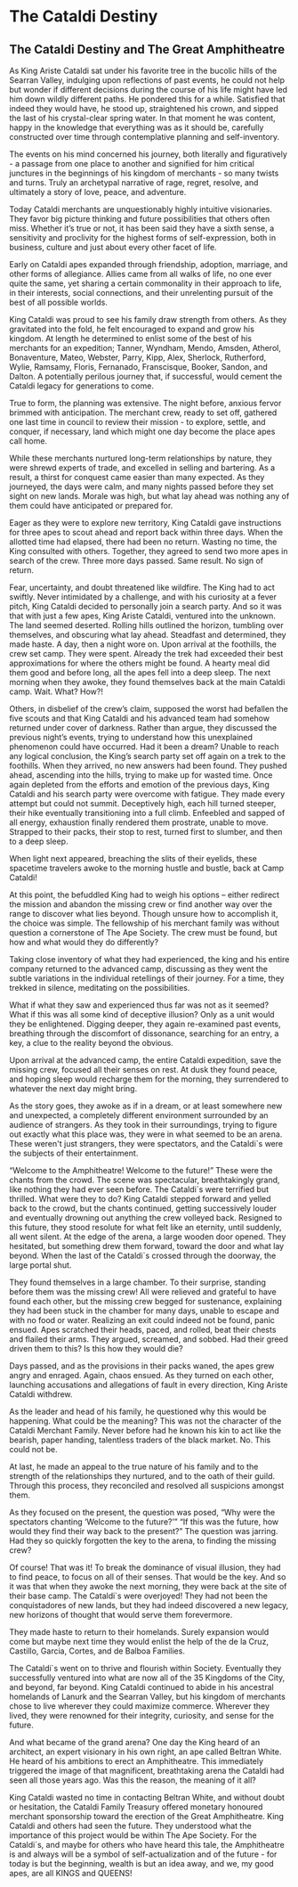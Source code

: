 # The Cataldi Destiny

## The Cataldi Destiny and The Great Amphitheatre

As King Ariste Cataldi sat under his favorite tree in the bucolic hills of the Searran Valley, indulging upon reflections of past events, he could not help but wonder if different decisions during the course of his life might have led him down wildly different paths. He pondered this for a while. Satisfied that indeed they would have, he stood up, straightened his crown, and sipped the last of his crystal-clear spring water. In that moment he was content, happy in the knowledge that everything was as it should be, carefully constructed over time through contemplative planning and self-inventory.

The events on his mind concerned his journey, both literally and figuratively - a passage from one place to another and signified for him critical junctures in the beginnings of his kingdom of merchants - so many twists and turns. Truly an archetypal narrative of rage, regret, resolve, and ultimately a story of love, peace, and adventure.

Today Cataldi merchants are unquestionably highly intuitive visionaries. They favor big picture thinking and future possibilities that others often miss. Whether it’s true or not, it has been said they have a sixth sense, a sensitivity and proclivity for the highest forms of self-expression, both in business, culture and just about every other facet of life.

Early on Cataldi apes expanded through friendship, adoption, marriage, and other forms of allegiance. Allies came from all walks of life, no one ever quite the same, yet sharing a certain commonality in their approach to life, in their interests, social connections, and their unrelenting pursuit of the best of all possible worlds.

King Cataldi was proud to see his family draw strength from others. As they gravitated into the fold, he felt encouraged to expand and grow his kingdom. At length he determined to enlist some of the best of his merchants for an expedition; Tanner, Wyndham, Mendo, Amsden, Atherol, Bonaventure, Mateo, Webster, Parry, Kipp, Alex, Sherlock, Rutherford, Wylie, Ramsamy, Floris, Fernanado, Franscisque, Booker, Sandon, and Dalton. A potentially perilous journey that, if successful, would cement the Cataldi legacy for generations to come.

True to form, the planning was extensive. The night before, anxious fervor brimmed with anticipation. The merchant crew, ready to set off, gathered one last time in council to review their mission - to explore, settle, and conquer, if necessary, land which might one day become the place apes call home.

While these merchants nurtured long-term relationships by nature, they were shrewd experts of trade, and excelled in selling and bartering. As a result, a thirst for conquest came easier than many expected. As they journeyed, the days were calm, and many nights passed before they set sight on new lands. Morale was high, but what lay ahead was nothing any of them could have anticipated or prepared for.

Eager as they were to explore new territory, King Cataldi gave instructions for three apes to scout ahead and report back within three days. When the allotted time had elapsed, there had been no return. Wasting no time, the King consulted with others. Together, they agreed to send two more apes in search of the crew. Three more days passed. Same result. No sign of return.

Fear, uncertainty, and doubt threatened like wildfire. The King had to act swiftly. Never intimidated by a challenge, and with his curiosity at a fever pitch, King Cataldi decided to personally join a search party. And so it was that with just a few apes, King Ariste Cataldi, ventured into the unknown. The land seemed deserted. Rolling hills outlined the horizon, tumbling over themselves, and obscuring what lay ahead. Steadfast and determined, they made haste. A day, then a night wore on. Upon arrival at the foothills, the crew set camp. They were spent. Already the trek had exceeded their best approximations for where the others might be found. A hearty meal did them good and before long, all the apes fell into a deep sleep. The next morning when they awoke, they found themselves back at the main Cataldi camp. Wait. What? How?!

Others, in disbelief of the crew’s claim, supposed the worst had befallen the five scouts and that King Cataldi and his advanced team had somehow returned under cover of darkness. Rather than argue, they discussed the previous night’s events, trying to understand how this unexplained phenomenon could have occurred. Had it been a dream? Unable to reach any logical conclusion, the King’s search party set off again on a trek to the foothills. When they arrived, no new answers had been found. They pushed ahead, ascending into the hills, trying to make up for wasted time. Once again depleted from the efforts and emotion of the previous days, King Cataldi and his search party were overcome with fatigue. They made every attempt but could not summit. Deceptively high, each hill turned steeper, their hike eventually transitioning into a full climb. Enfeebled and sapped of all energy, exhaustion finally rendered them prostrate, unable to move. Strapped to their packs, their stop to rest, turned first to slumber, and then to a deep sleep.

When light next appeared, breaching the slits of their eyelids, these spacetime travelers awoke to the morning hustle and bustle, back at Camp Cataldi!

At this point, the befuddled King had to weigh his options – either redirect the mission and abandon the missing crew or find another way over the range to discover what lies beyond. Though unsure how to accomplish it, the choice was simple. The fellowship of his merchant family was without question a cornerstone of The Ape Society. The crew must be found, but how and what would they do differently?

Taking close inventory of what they had experienced, the king and his entire company returned to the advanced camp, discussing as they went the subtle variations in the individual retellings of their journey. For a time, they trekked in silence, meditating on the possibilities.

What if what they saw and experienced thus far was not as it seemed? What if this was all some kind of deceptive illusion? Only as a unit would they be enlightened. Digging deeper, they again re-examined past events, breathing through the discomfort of dissonance, searching for an entry, a key, a clue to the reality beyond the obvious.

Upon arrival at the advanced camp, the entire Cataldi expedition, save the missing crew, focused all their senses on rest. At dusk they found peace, and hoping sleep would recharge them for the morning, they surrendered to whatever the next day might bring.

As the story goes, they awoke as if in a dream, or at least somewhere new and unexpected, a completely different environment surrounded by an audience of strangers. As they took in their surroundings, trying to figure out exactly what this place was, they were in what seemed to be an arena. These weren't just strangers, they were spectators, and the Cataldi\`s were the subjects of their entertainment.

“Welcome to the Amphitheatre! Welcome to the future!” These were the chants from the crowd. The scene was spectacular, breathtakingly grand, like nothing they had ever seen before. The Cataldi\`s were terrified but thrilled. What were they to do? King Cataldi stepped forward and yelled back to the crowd, but the chants continued, getting successively louder and eventually drowning out anything the crew volleyed back. Resigned to this future, they stood resolute for what felt like an eternity, until suddenly, all went silent. At the edge of the arena, a large wooden door opened. They hesitated, but something drew them forward, toward the door and what lay beyond. When the last of the Cataldi\`s crossed through the doorway, the large portal shut.

They found themselves in a large chamber. To their surprise, standing before them was the missing crew! All were relieved and grateful to have found each other, but the missing crew begged for sustenance, explaining they had been stuck in the chamber for many days, unable to escape and with no food or water. Realizing an exit could indeed not be found, panic ensued. Apes scratched their heads, paced, and rolled, beat their chests and flailed their arms. They argued, screamed, and sobbed. Had their greed driven them to this? Is this how they would die?

Days passed, and as the provisions in their packs waned, the apes grew angry and enraged. Again, chaos ensued. As they turned on each other, launching accusations and allegations of fault in every direction, King Ariste Cataldi withdrew.

As the leader and head of his family, he questioned why this would be happening. What could be the meaning? This was not the character of the Cataldi Merchant Family. Never before had he known his kin to act like the bearish, paper handing, talentless traders of the black market. No. This could not be.

At last, he made an appeal to the true nature of his family and to the strength of the relationships they nurtured, and to the oath of their guild. Through this process, they reconciled and resolved all suspicions amongst them.

As they focused on the present, the question was posed, “Why were the spectators chanting ‘Welcome to the future?’” “If this was the future, how would they find their way back to the present?” The question was jarring. Had they so quickly forgotten the key to the arena, to finding the missing crew?

Of course! That was it! To break the dominance of visual illusion, they had to find peace, to focus on all of their senses. That would be the key. And so it was that when they awoke the next morning, they were back at the site of their base camp. The Cataldi\`s were overjoyed! They had not been the conquistadores of new lands, but they had indeed discovered a new legacy, new horizons of thought that would serve them forevermore.

They made haste to return to their homelands. Surely expansion would come but maybe next time they would enlist the help of the de la Cruz, Castillo, Garcia, Cortes, and de Balboa Families.

The Cataldi\`s went on to thrive and flourish within Society. Eventually they successfully ventured into what are now all of the 35 Kingdoms of the City, and beyond, far beyond. King Cataldi continued to abide in his ancestral homelands of Lanurk and the Searran Valley, but his kingdom of merchants chose to live wherever they could maximize commerce. Wherever they lived, they were renowned for their integrity, curiosity, and sense for the future.

And what became of the grand arena? One day the King heard of an architect, an expert visionary in his own right, an ape called Beltran White. He heard of his ambitions to erect an Amphitheatre. This immediately triggered the image of that magnificent, breathtaking arena the Cataldi had seen all those years ago. Was this the reason, the meaning of it all?

King Cataldi wasted no time in contacting Beltran White, and without doubt or hesitation, the Cataldi Family Treasury offered monetary honoured merchant sponsorship toward the erection of the Great Amphitheatre. King Cataldi and others had seen the future. They understood what the importance of this project would be within The Ape Society. For the Cataldi\`s, and maybe for others who have heard this tale, the Amphitheatre is and always will be a symbol of self-actualization and of the future - for today is but the beginning, wealth is but an idea away, and we, my good apes, are all KINGS and QUEENS!
